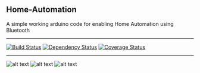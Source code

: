 ## Home-Automation
A simple working arduino code for enabling Home Automation using Bluetooth

---
[![Build Status](http://img.shields.io/travis/badges/badgerbadgerbadger.svg?style=flat-square)](https://travis-ci.org/badges/badgerbadgerbadger) [![Dependency Status](http://img.shields.io/gemnasium/badges/badgerbadgerbadger.svg?style=flat-square)](https://gemnasium.com/badges/badgerbadgerbadger) [![Coverage Status](http://img.shields.io/coveralls/badges/badgerbadgerbadger.svg?style=flat-square)](https://coveralls.io/r/badges/badgerbadgerbadger) 

---

![alt text](https://github.com/tycoon168/Dynamic-Programming/blob/Fix-Description/ha1.png?raw=true)
![alt text](https://github.com/tycoon168/Dynamic-Programming/blob/Fix-Description/ha2.jpeg?raw=true)
![alt text](https://github.com/tycoon168/Dynamic-Programming/blob/Fix-Description/ha3.png?raw=true)
